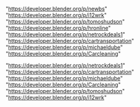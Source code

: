 "https://developer.blender.org/p/newbs"
"https://developer.blender.org/p/i12wrk"
"https://developer.blender.org/p/tomoshudson"
"https://developer.blender.org/p/hronline"
"https://developer.blender.org/p/netrockdeals1"
"https://developer.blender.org/p/cartransportation"
"https://developer.blender.org/p/michaeldube"
"https://developer.blender.org/p/Carcleaning"
 
"https://developer.blender.org/p/netrockdeals1"
"https://developer.blender.org/p/cartransportation"
"https://developer.blender.org/p/michaeldube"
"https://developer.blender.org/p/Carcleaning"
"https://developer.blender.org/p/tomoshudson"
"https://developer.blender.org/p/i12wrk"
 

